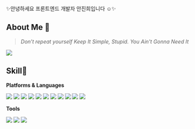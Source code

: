 

<p>✨안녕하세요 프론트엔드 개발자 안진희입니다 ☺️✨</p>

## About Me 👻
> <p><i>Don’t repeat yourself Keep It Simple, Stupid. You Ain't Gonna Need It</i></p>
<a harf="https://anggom.notion.site/JINI-Cool-and-Fun-f556431bd9e34d68b86a06a22d2a3f4a"><img src="https://img.shields.io/badge/Notion-000000?style=flat-square&logo=Notion&logoColor=white" style="display:inline-block"/></a>



<h2>Skill💪</h2>


<p><b>Platforms & Languages</b></p>

  <img src="https://img.shields.io/badge/React-61DAFB?style=flat-square&logo=React&logoColor=black" style="display:inline-block"/> <img src="https://img.shields.io/badge/Redux-764ABC?style=flat-square&amp;logo=Redux&amp;logoColor=white" style="display:inline-block"> <img src="https://img.shields.io/badge/HTML5-e74c3c?style=flat-square&amp;logo=HTML5&amp;logoColor=white" style="display:inline-block">
  <img src="https://img.shields.io/badge/JavaScript-F7DF1E?style=flat-square&amp;logo=JavaScript&amp;logoColor=white" style="display:inline-block">
 <img src="https://img.shields.io/badge/TypeScript-3178C6?style=flat-square&amp;logo=TypeScript&amp;logoColor=white" style="display:inline-block">
 <img src="https://img.shields.io/badge/CSS3-0A84FF?style=flat-square&amp;logo=CSS3&amp;logoColor=white" style="display:inline-block"> <img src="https://img.shields.io/badge/SCSS-fd79a8?style=flat-square&amp;logo=Sass&amp;logoColor=white" style="display:inline-block"> <img src="https://img.shields.io/badge/styled%2Dcomponents-DB7093?style=flat-square&amp;logo=styled%2Dcomponents&amp;logoColor=white" style="display:inline-block">
<img src="https://img.shields.io/badge/Apollo GraphQL-311C87?style=flat-square&amp;logo=Apollo GraphQL&amp;logoColor=white" style="display:inline-block">
<img src="https://img.shields.io/badge/GraphQL-E10098?style=flat-square&amp;logo=GraphQL&amp;logoColor=white" style="display:inline-block">
<img src="https://img.shields.io/badge/Next.js-000000?style=flat-square&amp;logo=Next.js&amp;logoColor=white" style="display:inline-block">



<p><b>Tools</b></p>

<img src="https://img.shields.io/badge/Firebase-FFCA28?style=flat-square&logo=Firebase&logoColor=black" style="display:inline-block"/> <img src="https://img.shields.io/badge/GitHub-181717?style=flat-square&logo=GitHub&logoColor=white" style="display:inline-block"/>
<img src="https://img.shields.io/badge/Figma-F24E1E?style=flat-square&logo=Figma&logoColor=white" style="display:inline-block"/>










